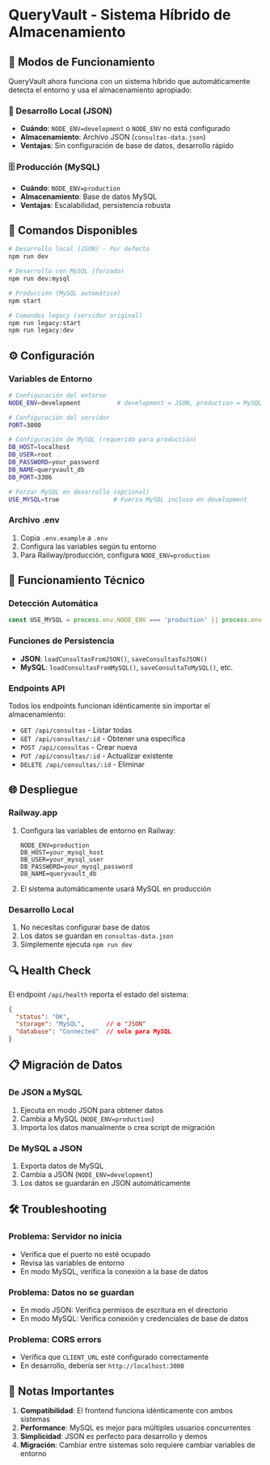 # QueryVault - Sistema Híbrido de Almacenamiento

## 🔄 Modos de Funcionamiento

QueryVault ahora funciona con un sistema híbrido que automáticamente detecta el entorno y usa el almacenamiento apropiado:

### 📁 Desarrollo Local (JSON)
- **Cuándo**: `NODE_ENV=development` o `NODE_ENV` no está configurado
- **Almacenamiento**: Archivo JSON (`consultas-data.json`)
- **Ventajas**: Sin configuración de base de datos, desarrollo rápido

### 🗄️ Producción (MySQL)
- **Cuándo**: `NODE_ENV=production`
- **Almacenamiento**: Base de datos MySQL
- **Ventajas**: Escalabilidad, persistencia robusta

## 🚀 Comandos Disponibles

```bash
# Desarrollo local (JSON) - Por defecto
npm run dev

# Desarrollo con MySQL (forzado)
npm run dev:mysql

# Producción (MySQL automático)
npm start

# Comandos legacy (servidor original)
npm run legacy:start
npm run legacy:dev
```

## ⚙️ Configuración

### Variables de Entorno

```bash
# Configuración del entorno
NODE_ENV=development          # development = JSON, production = MySQL

# Configuración del servidor
PORT=3000

# Configuración de MySQL (requerido para producción)
DB_HOST=localhost
DB_USER=root
DB_PASSWORD=your_password
DB_NAME=queryvault_db
DB_PORT=3306

# Forzar MySQL en desarrollo (opcional)
USE_MYSQL=true               # Fuerza MySQL incluso en development
```

### Archivo .env

1. Copia `.env.example` a `.env`
2. Configura las variables según tu entorno
3. Para Railway/producción, configura `NODE_ENV=production`

## 🔧 Funcionamiento Técnico

### Detección Automática
```javascript
const USE_MYSQL = process.env.NODE_ENV === 'production' || process.env.USE_MYSQL === 'true';
```

### Funciones de Persistencia
- **JSON**: `loadConsultasFromJSON()`, `saveConsultasToJSON()`
- **MySQL**: `loadConsultasFromMySQL()`, `saveConsultaToMySQL()`, etc.

### Endpoints API
Todos los endpoints funcionan idénticamente sin importar el almacenamiento:
- `GET /api/consultas` - Listar todas
- `GET /api/consultas/:id` - Obtener una específica
- `POST /api/consultas` - Crear nueva
- `PUT /api/consultas/:id` - Actualizar existente
- `DELETE /api/consultas/:id` - Eliminar

## 🌐 Despliegue

### Railway.app
1. Configura las variables de entorno en Railway:
   ```
   NODE_ENV=production
   DB_HOST=your_mysql_host
   DB_USER=your_mysql_user
   DB_PASSWORD=your_mysql_password
   DB_NAME=queryvault_db
   ```

2. El sistema automáticamente usará MySQL en producción

### Desarrollo Local
1. No necesitas configurar base de datos
2. Los datos se guardan en `consultas-data.json`
3. Simplemente ejecuta `npm run dev`

## 🔍 Health Check

El endpoint `/api/health` reporta el estado del sistema:

```json
{
  "status": "OK",
  "storage": "MySQL",      // o "JSON"
  "database": "Connected"  // solo para MySQL
}
```

## 📋 Migración de Datos

### De JSON a MySQL
1. Ejecuta en modo JSON para obtener datos
2. Cambia a MySQL (`NODE_ENV=production`)
3. Importa los datos manualmente o crea script de migración

### De MySQL a JSON
1. Exporta datos de MySQL
2. Cambia a JSON (`NODE_ENV=development`)
3. Los datos se guardarán en JSON automáticamente

## 🛠️ Troubleshooting

### Problema: Servidor no inicia
- Verifica que el puerto no esté ocupado
- Revisa las variables de entorno
- En modo MySQL, verifica la conexión a la base de datos

### Problema: Datos no se guardan
- En modo JSON: Verifica permisos de escritura en el directorio
- En modo MySQL: Verifica conexión y credenciales de base de datos

### Problema: CORS errors
- Verifica que `CLIENT_URL` esté configurado correctamente
- En desarrollo, debería ser `http://localhost:3000`

## 📝 Notas Importantes

1. **Compatibilidad**: El frontend funciona idénticamente con ambos sistemas
2. **Performance**: MySQL es mejor para múltiples usuarios concurrentes
3. **Simplicidad**: JSON es perfecto para desarrollo y demos
4. **Migración**: Cambiar entre sistemas solo requiere cambiar variables de entorno